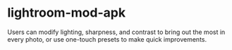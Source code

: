 # lightroom-mod-apk
Users can modify lighting, sharpness, and contrast to bring out the most in every photo, or use one-touch presets to make quick improvements.

